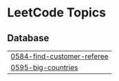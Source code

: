 

<!---LeetCode Topics Start-->
# LeetCode Topics
## Database
|  |
| ------- |
| [0584-find-customer-referee](https://github.com/MoatazXI/leetcodeSolutions/tree/master/0584-find-customer-referee) |
| [0595-big-countries](https://github.com/MoatazXI/leetcodeSolutions/tree/master/0595-big-countries) |
<!---LeetCode Topics End-->